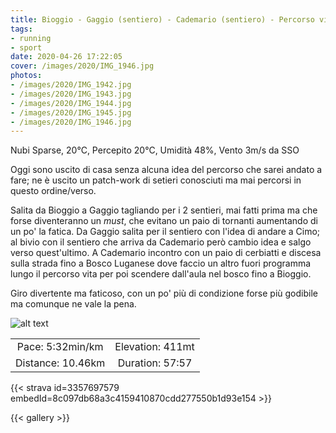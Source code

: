 ```yaml
---
title: Bioggio - Gaggio (sentiero) - Cademario (sentiero) - Percorso vita
tags:
- running
- sport
date: 2020-04-26 17:22:05
cover: /images/2020/IMG_1946.jpg
photos:
- /images/2020/IMG_1942.jpg
- /images/2020/IMG_1943.jpg
- /images/2020/IMG_1944.jpg
- /images/2020/IMG_1945.jpg
- /images/2020/IMG_1946.jpg
---
```


Nubi Sparse, 20°C, Percepito 20°C, Umidità 48%, Vento 3m/s da SSO

Oggi sono uscito di casa senza alcuna idea del percorso che sarei andato a fare; ne è uscito un patch-work di setieri conosciuti ma mai percorsi in questo ordine/verso.

Salita da Bioggio a Gaggio tagliando per i 2 sentieri, mai fatti prima ma che forse diventeranno un _must_, che evitano un paio di tornanti aumentando di un po' la fatica. Da Gaggio salita per il sentiero con l'idea di andare a Cimo; al bivio con il sentiero che arriva da Cademario però cambio idea e salgo verso quest'ultimo. A Cademario incontro con un paio di cerbiatti e discesa sulla strada fino a Bosco Luganese dove faccio un altro fuori programma lungo il percorso vita per poi scendere dall'aula nel bosco fino a Bioggio.

Giro divertente ma faticoso, con un po' più di condizione forse più godibile ma comunque ne vale la pena.


![alt text](/images/2020/20200426-activity-map.png "map")

| | |
| :-: | :-: |
| Pace: 5:32min/km | Elevation: 411mt |
| Distance: 10.46km | Duration: 57:57 |


{{< strava id=3357697579 embedId=8c097db68a3c4159410870cdd277550b1d93e154 >}}

{{< gallery >}}
